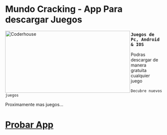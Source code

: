 # Mundo Cracking - App Para descargar Juegos

<img align="left" alt="Coderhouse" height="200" width="400" src="https://www.somosxbox.com/wp-content/uploads/2020/05/XboxLobo.jpg">

### `Juegos de Pc, Android & IOS`
Podras descargar de manera gratuita cualquier juego \
\
`Decubre nuevos juegos`

Proximamente mas juegos...

# [Probar App](https://mcangen.github.io/Mundo-Cracking/)
